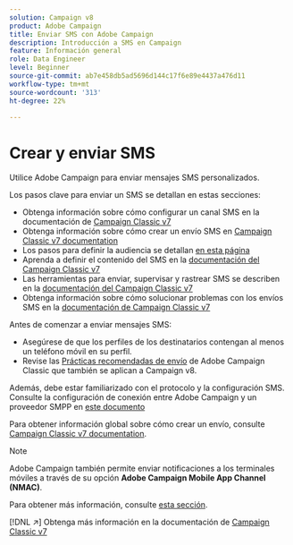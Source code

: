```yaml
---
solution: Campaign v8
product: Adobe Campaign
title: Enviar SMS con Adobe Campaign
description: Introducción a SMS en Campaign
feature: Información general
role: Data Engineer
level: Beginner
source-git-commit: ab7e458db5ad5696d144c17f6e89e4437a476d11
workflow-type: tm+mt
source-wordcount: '313'
ht-degree: 22%

---
```


# Crear y enviar SMS

Utilice Adobe Campaign para enviar mensajes SMS personalizados.

Los pasos clave para enviar un SMS se detallan en estas secciones:

* Obtenga información sobre cómo configurar un canal SMS en la documentación de [Campaign Classic v7](https://experienceleague.adobe.com/docs/campaign-classic/using/sending-messages/sending-messages-on-mobiles/sms-set-up.html?lang=en#sending-messages)
* Obtenga información sobre cómo crear un envío SMS en [Campaign Classic v7 documentation](https://experienceleague.adobe.com/docs/campaign-classic/using/sending-messages/sending-messages-on-mobiles/sms-create.html?lang=en#sending-messages)
* Los pasos para definir la audiencia se detallan [en esta página](../start/audiences.md)
* Aprenda a definir el contenido del SMS en la [documentación del Campaign Classic v7](https://experienceleague.adobe.com/docs/campaign-classic/using/sending-messages/sending-messages-on-mobiles/sms-create.html?lang=en#defining-the-sms-content)
* Las herramientas para enviar, supervisar y rastrear SMS se describen en la [documentación del Campaign Classic v7](https://experienceleague.adobe.com/docs/campaign-classic/using/sending-messages/sending-messages-on-mobiles/sms-send.html?lang=en#sending-messages)
* Obtenga información sobre cómo solucionar problemas con los envíos SMS en la [documentación de Campaign Classic v7](https://experienceleague.adobe.com/docs/campaign-classic/using/sending-messages/sending-messages-on-mobiles/troubleshooting-sms.html?lang=en#sending-messages)

Antes de comenzar a enviar mensajes SMS:

* Asegúrese de que los perfiles de los destinatarios contengan al menos un teléfono móvil en su perfil.
* Revise las [Prácticas recomendadas de envío](https://experienceleague.adobe.com/docs/campaign-classic/using/sending-messages/key-steps-when-creating-a-delivery/delivery-bestpractices/delivery-best-practices.html?lang=en#sending-messages) de Adobe Campaign Classic que también se aplican a Campaign v8.

Además, debe estar familiarizado con el protocolo y la configuración SMS. Consulte la configuración de conexión entre Adobe Campaign y un proveedor SMPP en [este documento](https://experienceleague.adobe.com/docs/campaign-classic/using/sending-messages/sending-messages-on-mobiles/sms-protocol.html?lang=en#sending-messages)

Para obtener información global sobre cómo crear un envío, consulte [Campaign Classic v7 documentation](https://experienceleague.adobe.com/docs/campaign-classic/using/sending-messages/key-steps-when-creating-a-delivery/steps-about-delivery-creation-steps.html?lang=en#sending-messages).

>[!NOTE]
>
>Adobe Campaign también permite enviar notificaciones a los terminales móviles a través de su opción **Adobe Campaign Mobile App Channel (NMAC)**.
> 
>Para obtener más información, consulte [esta sección](push.md).

[!DNL :arrow_upper_right:] Obtenga más información en la documentación de  [Campaign Classic v7](https://experienceleague.adobe.com/docs/campaign-classic/using/sending-messages/sending-messages-on-mobiles/sms-channel.html)
